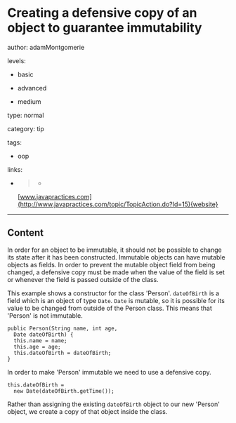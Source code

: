 # Creating a defensive copy of an object to guarantee immutability
author: adamMontgomerie

levels:

  - basic

  - advanced

  - medium

type: normal

category: tip

tags:

  - oop

links:

  - >-
    [www.javapractices.com](http://www.javapractices.com/topic/TopicAction.do?Id=15){website}

---
## Content

In order for an object to be immutable, it should not be possible to change its state after it has been constructed. Immutable objects can have mutable objects as fields. In order to prevent the mutable object field from being changed, a defensive copy must be made when the value of the field is set or whenever the field is passed outside of the class.

This example shows a constructor for the class 'Person'. `dateOfBirth` is a field which is an object of type `Date`. `Date` is mutable, so it is possible for its value to be changed from outside of the Person class. This means that 'Person' is not immutable.
```
public Person(String name, int age, 
  Date dateOfBirth) {
  this.name = name;
  this.age = age;
  this.dateOfBirth = dateOfBirth;
}
```
In order to make 'Person' immutable we need to use a defensive copy.
```
this.dateOfBirth = 
  new Date(dateOfBirth.getTime());
```
Rather than assigning the existing `dateOfBirth` object to our new 'Person' object, we create a copy of that object inside the class.